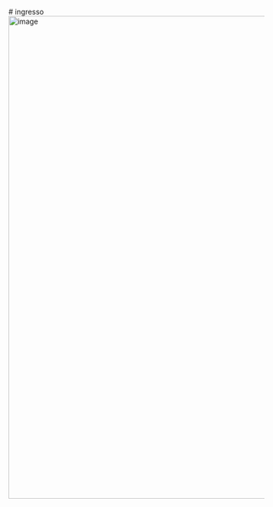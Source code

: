 #   i n g r e s s o 
 <img width="1891" height="949" alt="image" src="https://github.com/user-attachments/assets/68fe8bac-6a75-4c27-91c5-70586b602a81" />

 
